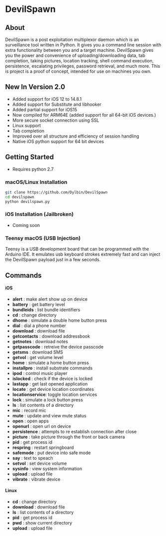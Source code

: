 # DevilSpawn



## About

DevilSpawn is a post exploitation multiplexor daemon which is an surveillance tool written in Python. It gives you a command line session with extra functionality between you and a target machine. DevilSpawn gives you the power and convenience of uploading/downloading data, tab completion, taking pictures, location tracking, shell command execution, persistence, escalating privileges, password retrieval, and much more.  This is project is a proof of concept, intended for use on machines you own.

## New In Version 2.0
 - Added support for iOS 12 to 14.8.1
 - Added support for Substitute and libhooker
 - Added partial support for iOS15
 - Now compiled for ARM64E (added support for all 64-bit iOS devices.)
 - More secure socket connection using SSL
 - Linux support
 - Tab completion
 - Improved over all structure and efficiency of session handling
 - Native iOS python support for 64 bit devices


## Getting Started
- Requires python 2.7

### macOS/Linux Installation
```sh
git clone https://github.com/Dylbin/DevilSpawn
cd devilspawn
python devilspawn.py
```

### iOS Installation (Jailbroken)
- Coming soon


### Teensy macOS (USB Injection)
Teensy is a USB development board that can be programmed with the Arduino IDE. It emulates usb keyboard strokes extremely fast and can inject the DevilSpawn payload just in a few seconds.

## Commands

#### iOS
* **alert**          : make alert show up on device
* **battery**        : get battery level
* **bundleids**      : list bundle identifiers
* **cd**             : change directory
* **dhome**          : simulate a double home button press
* **dial**           : dial a phone number
* **download**       : download file
* **getcontacts**    : download addressbook
* **getnotes**       : download notes
* **getpasscode**    : retreive the device passcode
* **getsms**         : download SMS
* **getvol**         : get volume level
* **home**           : simulate a home button press
* **installpro**     : install substrate commands
* **ipod**           : control music player
* **islocked**       : check if the device is locked
* **lastapp**        : get last opened application
* **locate**         : get device location coordinates
* **locationservice**: toggle location services
* **lock**           : simulate a lock button press
* **ls**             : list contents of a directory
* **mic**            : record mic
* **mute**           : update and view mute status
* **open**           : open apps
* **openurl**        : open url on device
* **persistence**    : attempts to re establish connection after close
* **picture**        : take picture through the front or back camera
* **pid**            : get process id
* **respring**       : restart springboard
* **safemode**       : put device into safe mode
* **say**            : text to speach
* **setvol**         : set device volume
* **sysinfo**        : view system information
* **upload**         : upload file
* **vibrate**        : vibrate device


#### Linux
* **cd**             : change directory
* **download**       : download file
* **ls**             : list contents of a directory
* **pid**            : get process id
* **pwd**            : show current directory
* **upload**         : upload file
